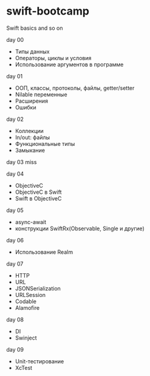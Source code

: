 # swift-bootcamp
Swift basics and so on

day 00
- Типы данных
- Операторы, циклы и условия
- Использование аргументов в программе

day 01
- ООП, классы, протоколы, файлы, getter/setter
- Nilable переменные
- Расширения
- Ошибки

day 02
- Коллекции
- In/out: файлы
- Функциональные типы
- Замыкание

day 03
miss

day 04
- ObjectiveC
- ObjectiveC в Swift
- Swift в ObjectiveC

day 05
- async-await
- конструкции SwiftRx(Observable, Single и другие)

day 06
- Использование Realm

day 07
- HTTP
- URL
- JSONSerialization
- URLSession
- Codable
- Alamofire

day 08
- DI
- Swinject

day 09
- Unit-тестирование
- XcTest
